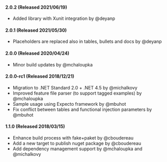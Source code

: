 #### 2.0.2 (Released 2021/06/19)
* Added library with Xunit integration by @deyanp

#### 2.0.1 (Released 2021/05/30)
* Placeholders are replaced also in tables, bullets and docs by @deyanp

#### 2.0.0 (Released 2020/04/24)
* Minor build updates by @mchaloupka

#### 2.0.0-rc1 (Released 2018/12/21)
* Migration to .NET Standard 2.0 + .NET 4.5 by @michalkovy
* Improved feature file parser (to support tagged examples) by @mchaloupka
* Sample usage using Expecto framework by @mbuhot
* Fix conflict between tables and functional injection parameters by @mbuhot

#### 1.1.0 (Released 2018/03/15)
* Enhance build process with fake+paket by @cboudereau
* Add a new target to publish nuget package by @cboudereau
* Add dependency management support by @mchaloupka and @michalkovy
